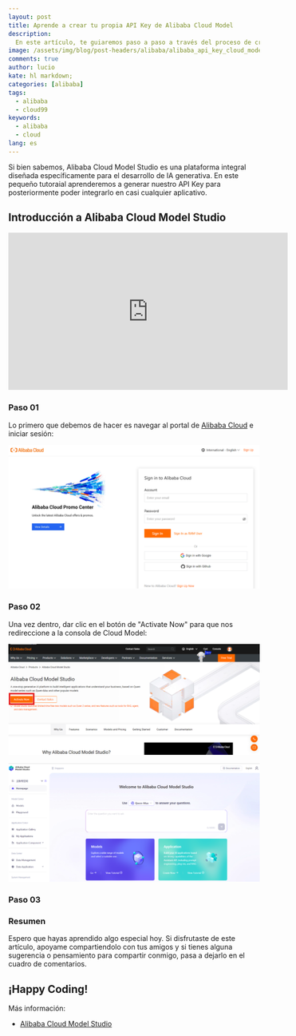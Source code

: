 ```yaml
---
layout: post
title: Aprende a crear tu propia API Key de Alibaba Cloud Model
description: 
  En este artículo, te guiaremos paso a paso a través del proceso de creación de una API Key, desde lo inicial de tu cuenta hasta la generación y gestión segura de tus credenciales. Con estos simples pasos, estarás listo para aprovechar todo el potencial que Alibaba Cloud tiene para ofrecer.
image: /assets/img/blog/post-headers/alibaba/alibaba_api_key_cloud_model.png
comments: true
author: lucio
kate: hl markdown;
categories: [alibaba]
tags:
  - alibaba
  - cloud99
keywords:
  - alibaba
  - cloud
lang: es
---
```


Si bien sabemos, Alibaba Cloud Model Studio es una plataforma integral diseñada específicamente para el desarrollo de IA generativa. En este pequeño tutoraial aprenderemos a generar nuestro API Key para posteriormente poder integrarlo en casi cualquier aplicativo.

## Introducción a Alibaba Cloud Model Studio

<iframe width="560" height="315" src="https://www.youtube.com/embed/gfqytnlfx2s?si=dFQgXLnf13P90awy" title="YouTube video player" frameborder="0" allow="accelerometer; autoplay; clipboard-write; encrypted-media; gyroscope; picture-in-picture; web-share" referrerpolicy="strict-origin-when-cross-origin" allowfullscreen></iframe>

### Paso 01
Lo primero que debemos de hacer es navegar al portal de [Alibaba Cloud](https://account.alibabacloud.com/login/login.htm?spm=a3c0i.29328889.6791778070.20.29722d2fLgWDkk&lang=en&oauth_callback=https%3A%2F%2Fwww.alibabacloud.com%2Fen%2Fproduct%2Fmodelstudio%3F_p_lc%3D1) e iniciar sesión:

![image](/assets/img/blog/tutorials/alibaba/api_key/01.png)

### Paso 02
Una vez dentro, dar clic en el botón de "Activate Now" para que nos redireccione a la consola de Cloud Model:

![image](/assets/img/blog/tutorials/alibaba/api_key/02.png)

![image](/assets/img/blog/tutorials/alibaba/api_key/03.png)

### Paso 03

### Resumen

Espero que hayas aprendido algo especial hoy. Si disfrutaste de este artículo, apoyame compartiendolo con tus amigos y si tienes alguna sugerencia o pensamiento para compartir conmigo, pasa a dejarlo en el cuadro de comentarios.

## ¡Happy Coding! 
 
Más información: 
- [Alibaba Cloud Model Studio](https://www.alibabacloud.com/en/product/modelstudio?_p_lc=1)